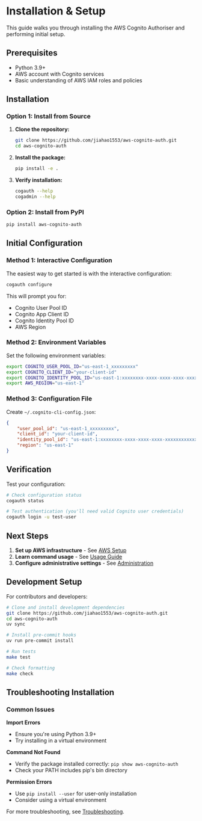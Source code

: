 # Installation & Setup

This guide walks you through installing the AWS Cognito Authoriser and performing initial setup.

## Prerequisites

- Python 3.9+
- AWS account with Cognito services
- Basic understanding of AWS IAM roles and policies

## Installation

### Option 1: Install from Source

1. **Clone the repository:**
   ```bash
   git clone https://github.com/jiahao1553/aws-cognito-auth.git
   cd aws-cognito-auth
   ```

2. **Install the package:**
   ```bash
   pip install -e .
   ```

3. **Verify installation:**
   ```bash
   cogauth --help
   cogadmin --help
   ```

### Option 2: Install from PyPI

```bash
pip install aws-cognito-auth
```

## Initial Configuration

### Method 1: Interactive Configuration

The easiest way to get started is with the interactive configuration:

```bash
cogauth configure
```

This will prompt you for:
- Cognito User Pool ID
- Cognito App Client ID
- Cognito Identity Pool ID
- AWS Region

### Method 2: Environment Variables

Set the following environment variables:

```bash
export COGNITO_USER_POOL_ID="us-east-1_xxxxxxxxx"
export COGNITO_CLIENT_ID="your-client-id"
export COGNITO_IDENTITY_POOL_ID="us-east-1:xxxxxxxx-xxxx-xxxx-xxxx-xxxxxxxxxxxx"
export AWS_REGION="us-east-1"
```

### Method 3: Configuration File

Create `~/.cognito-cli-config.json`:

```json
{
    "user_pool_id": "us-east-1_xxxxxxxxx",
    "client_id": "your-client-id",
    "identity_pool_id": "us-east-1:xxxxxxxx-xxxx-xxxx-xxxx-xxxxxxxxxxxx",
    "region": "us-east-1"
}
```

## Verification

Test your configuration:

```bash
# Check configuration status
cogauth status

# Test authentication (you'll need valid Cognito user credentials)
cogauth login -u test-user
```

## Next Steps

1. **Set up AWS infrastructure** - See [AWS Setup](aws-setup.md)
2. **Learn command usage** - See [Usage Guide](usage.md)
3. **Configure administrative settings** - See [Administration](administration.md)

## Development Setup

For contributors and developers:

```bash
# Clone and install development dependencies
git clone https://github.com/jiahao1553/aws-cognito-auth.git
cd aws-cognito-auth
uv sync

# Install pre-commit hooks
uv run pre-commit install

# Run tests
make test

# Check formatting
make check
```

## Troubleshooting Installation

### Common Issues

**Import Errors**
- Ensure you're using Python 3.9+
- Try installing in a virtual environment

**Command Not Found**
- Verify the package installed correctly: `pip show aws-cognito-auth`
- Check your PATH includes pip's bin directory

**Permission Errors**
- Use `pip install --user` for user-only installation
- Consider using a virtual environment

For more troubleshooting, see [Troubleshooting](troubleshooting.md).
